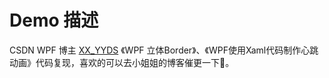 # Demo 描述
CSDN WPF 博主 [XX_YYDS](https://blog.csdn.net/XX_YZDY?type=blog) 《WPF 立体Border》、《WPF使用Xaml代码制作心跳动画》代码复现，喜欢的可以去小姐姐的博客催更一下🥱。
